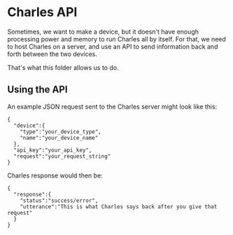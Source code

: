 # Charles API
Sometimes, we want to make a device, but it doesn't have enough processing power and memory to run Charles all by itself. For that, we need to host Charles on a server, and use an API to send information back and forth between the two devices.

That's what this folder allows us to do.

## Using the API
An example JSON request sent to the Charles server might look like this:
```
{
  "device":{
    "type":"your_device_type",
    "name":"your_device_name"
  },
  "api_key":"your_api_key",
  "request":"your_request_string"
}
```

Charles response would then be:

```
{
  "response":{
    "status":"success/error",
    "utterance":"This is what Charles says back after you give that request"
  }
}
```


